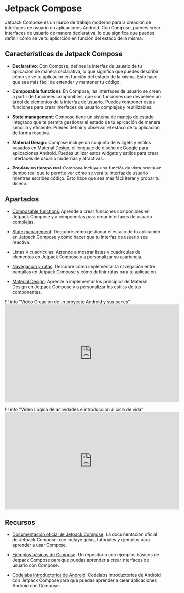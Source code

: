 

# Jetpack Compose

Jetpack Compose es un marco de trabajo moderno para la creación de interfaces de usuario en aplicaciones Android. Con Compose, puedes crear interfaces de usuario de manera declarativa, lo que significa que puedes definir cómo se ve tu aplicación en función del estado de la misma.    

## Características de Jetpack Compose

- **Declarativo**: Con Compose, defines la interfaz de usuario de tu aplicación de manera declarativa, lo que significa que puedes describir cómo se ve tu aplicación en función del estado de la misma. Esto hace que sea más fácil de entender y mantener tu código.  

- **Composable functions**: En Compose, las interfaces de usuario se crean a partir de funciones componibles, que son funciones que devuelven un árbol de elementos de la interfaz de usuario. Puedes componer estas funciones para crear interfaces de usuario complejas y reutilizables.  

- **State management**: Compose tiene un sistema de manejo de estado integrado que te permite gestionar el estado de tu aplicación de manera sencilla y eficiente. Puedes definir y observar el estado de tu aplicación de forma reactiva.  

- **Material Design**: Compose incluye un conjunto de widgets y estilos basados en Material Design, el lenguaje de diseño de Google para aplicaciones Android. Puedes utilizar estos widgets y estilos para crear interfaces de usuario modernas y atractivas.  

- **Preview en tiempo real**: Compose incluye una función de vista previa en tiempo real que te permite ver cómo se verá tu interfaz de usuario mientras escribes código. Esto hace que sea más fácil iterar y probar tu diseño.    

## Apartados

- [Composable functions](./21-composable-functions.md): Aprende a crear funciones componibles en Jetpack Compose y a componerlas para crear interfaces de usuario complejas.

- [State management](./22-state-management.md): Descubre cómo gestionar el estado de tu aplicación en Jetpack Compose y cómo hacer que tu interfaz de usuario sea reactiva.

- [Listas y cuadrículas](./23-listas-cuadriculas.md): Aprende a mostrar listas y cuadrículas de elementos en Jetpack Compose y a personalizar su apariencia.

- [Navegación y rutas](./24-navegacion-rutas.md): Descubre cómo implementar la navegación entre pantallas en Jetpack Compose y cómo definir rutas para tu aplicación.

- [Material Design](./25-material-design.md): Aprende a implementar los principios de Material Design en Jetpack Compose y a personalizar los estilos de tus componentes.

!!! info "Video Creación de un proyecto Android y sus partes"
    <iframe width="560" height="315" src="https://www.youtube.com/embed/TraKFKUD2lU?si=_lOZXVtTSkWVectx" title="YouTube video player" frameborder="0" allow="accelerometer; autoplay; clipboard-write; encrypted-media; gyroscope; picture-in-picture; web-share" referrerpolicy="strict-origin-when-cross-origin" allowfullscreen></iframe>


!!! info "Video Lógica de actividades e introducción al ciclo de vida"
    <iframe width="560" height="315" src="https://www.youtube.com/embed/r7dsQTeTN4E?si=MketZH4wNJws48jq" title="YouTube video player" frameborder="0" allow="accelerometer; autoplay; clipboard-write; encrypted-media; gyroscope; picture-in-picture; web-share" referrerpolicy="strict-origin-when-cross-origin" allowfullscreen></iframe>


## Recursos

- [Documentación oficial de Jetpack Compose](https://developer.android.com/jetpack/compose?hl=es-419): La documentación oficial de Jetpack Compose, que incluye guías, tutoriales y ejemplos para aprender a usar Compose.  

- [Ejemplos básicos de Compose](https://github.com/resuadam2/TutorialCompose): Un repositorio con ejemplos básicos de Jetpack Compose para que puedas aprender a crear interfaces de usuario con Compose.

- [Codelabs introductorios de Android](https://developer.android.com/courses/android-basics-compose/unit-1?hl=es-419): Codelabs introductorios de Android con Jetpack Compose para que puedas aprender a crear aplicaciones Android con Compose.
